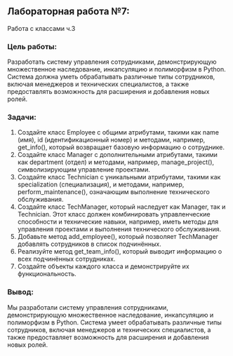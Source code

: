## Лабораторная работа №7: 
Работа с классами ч.3

### Цель работы: 
Разработать систему управления сотрудниками, демонстрирующую множественное наследование, инкапсуляцию и полиморфизм в Python. Система должна уметь обрабатывать различные типы сотрудников, включая менеджеров и технических специалистов, а также предоставлять возможность для расширения и добавления новых ролей.

### Задачи:
1. Создайте класс Employee с общими атрибутами, такими как name (имя), id (идентификационный номер) и методами, например, get_info(), который возвращает базовую информацию о сотруднике.
2. Создайте класс Manager с дополнительными атрибутами, такими как department (отдел) и методами, например, manage_project(), символизирующим управление проектами.
3. Создайте класс Technician с уникальными атрибутами, такими как specialization (специализация), и методами, например, perform_maintenance(), означающим выполнение технического обслуживания.
4. Создайте класс TechManager, который наследует как Manager, так и Technician. Этот класс должен комбинировать управленческие способности и технические навыки, например, иметь методы для управления проектами и выполнения технического обслуживания.
5. Добавьте метод add_employee(), который позволяет TechManager добавлять сотрудников в список подчинённых.
6. Реализуйте метод get_team_info(), который выводит информацию о всех подчинённых сотрудниках.
7. Создайте объекты каждого класса и демонстрируйте их функциональность.

### Вывод:
Мы разработали систему управления сотрудниками, демонстрирующую множественное наследование, инкапсуляцию и полиморфизм в Python. Система умеет обрабатывать различные типы сотрудников, включая менеджеров и технических специалистов, а также предоставляет возможность для расширения и добавления новых ролей.
